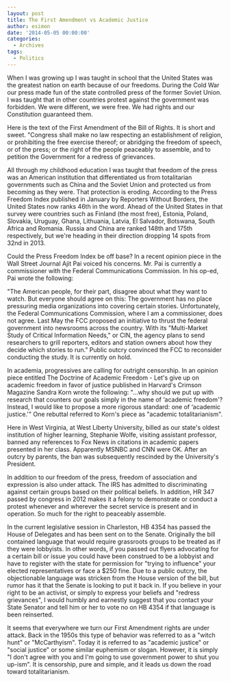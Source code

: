 ```yaml
---
layout: post
title: The First Amendment vs Academic Justice
author: esimon
date: '2014-05-05 00:00:00'
categories:
  - Archives
tags:
  - Politics
---
```

When I was growing up I was taught in school that the United States was the greatest nation on earth because of our freedoms. During the Cold War our press made fun of the state controlled press of the former Soviet Union. I was taught that in other countries protest against the government was forbidden. We were different, we were free. We had rights and our Constitution guaranteed them. 

Here is the text of the First Amendment of the Bill of Rights. It is short and sweet. "Congress shall make no law respecting an establishment of religion, or prohibiting the free exercise thereof; or abridging the freedom of speech, or of the press; or the right of the people peaceably to assemble, and to petition the Government for a redress of grievances.

All through my childhood education I was taught that freedom of the press was an American institution that differentiated us from totalitarian governments such as China and the Soviet Union and protected us from becoming as they were. That protection is eroding. According to the Press Freedom Index published in January by Reporters Without Borders, the United States now ranks 46th in the word. Ahead of the United States in that survey were countries such as Finland (the most free), Estonia, Poland, Slovakia, Uruguay, Ghana, Lithuania, Latvia, El Salvador, Botswana, South Africa and Romania. Russia and China are ranked 148th and 175th respectively, but we're heading in their direction dropping 14 spots from 32nd in 2013. 

Could the Press Freedom Index be off base? In a recent opinion piece in the Wall Street Journal Ajit Pai voiced his concerns. Mr. Pai is currently a commissioner with the Federal Communications Commission. In his op-ed, Pai wrote the following: 

"The American people, for their part, disagree about what they want to watch. But everyone should agree on this: The government has no place pressuring media organizations into covering certain stories. Unfortunately, the Federal Communications Commission, where I am a commissioner, does not agree. Last May the FCC proposed an initiative to thrust the federal government into newsrooms across the country. With its "Multi-Market Study of Critical Information Needs," or CIN, the agency plans to send researchers to grill reporters, editors and station owners about how they decide which stories to run." Public outcry convinced the FCC to reconsider conducting the study. It is currently on hold. 

In academia, progressives are calling for outright censorship. In an opinion piece entitled The Doctrine of Academic Freedom - Let's give up on academic freedom in favor of justice published in Harvard's Crimson Magazine Sandra Korn wrote the following: "...why should we put up with research that counters our goals simply in the name of ‘academic freedom'? Instead, I would like to propose a more rigorous standard: one of ‘academic justice.'" One rebuttal referred to Korn's piece as "academic totalitarianism". 

Here in West Virginia, at West Liberty University, billed as our state's oldest institution of higher learning, Stephanie Wolfe, visiting assistant professor, banned any references to Fox News in citations in academic papers presented in her class. Apparently MSNBC and CNN were OK. After an outcry by parents, the ban was subsequently rescinded by the University's President. 

In addition to our freedom of the press, freedom of association and expression is also under attack. The IRS has admitted to discriminating against certain groups based on their political beliefs. In addition, HR 347 passed by congress in 2012 makes it a felony to demonstrate or conduct a protest whenever and wherever the secret service is present and in operation. So much for the right to peaceably assemble. 

In the current legislative session in Charleston, HB 4354 has passed the House of Delegates and has been sent on to the Senate. Originally the bill contained language that would require grassroots groups to be treated as if they were lobbyists. In other words, if you passed out flyers advocating for a certain bill or issue you could have been construed to be a lobbyist and have to register with the state for permission for "trying to influence" your elected representatives or face a $250 fine. Due to a public outcry, the objectionable language was stricken from the House version of the bill, but rumor has it that the Senate is looking to put it back in. If you believe in your right to be an activist, or simply to express your beliefs and "redress grievances", I would humbly and earnestly suggest that you contact your State Senator and tell him or her to vote no on HB 4354 if that language is been reinserted. 

It seems that everywhere we turn our First Amendment rights are under attack. Back in the 1950s this type of behavior was referred to as a "witch hunt" or "McCarthyism". Today it is referred to as "academic justice" or "social justice" or some similar euphemism or slogan. However, it is simply "I don't agree with you and I'm going to use government power to shut you up-ism". It is censorship, pure and simple, and it leads us down the road toward totalitarianism. 

